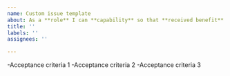 ```yaml
---
name: Custom issue template
about: As a **role** I can **capability** so that **received benefit**
title: ''
labels: ''
assignees: ''

---
```


-Acceptance criteria 1
-Acceptance criteria 2
-Acceptance criteria 3
